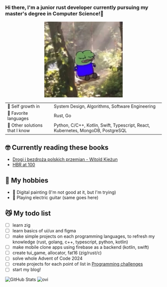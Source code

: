 ### Hi there, I'm a junior rust developer currently pursuing my master's degree in Computer Science!👋
<p align="center">
<img src="https://github.com/cpprian/cpprian/blob/main/intro.jpg" style="width:50%; height: auto"/>
</p>

|  |  |
|---|---|
| 🌱 Self growth in | System Design, Algorithms, Software Engineering |
| 🥰 Favorite languages | Rust, Go |
| 🚀 Other solutions that I know | Python, C/C++, Kotlin, Swift, Typescript, React, Kubernetes, MongoDB, PostgreSQL |

## 🤓 Currently reading these books
  - [Drogi i bezdroża polskich przemian - Witold Kieżun](https://anabaza.pl/ksiazka-drogi-i-bezdroza-polskich-przemian)
  - [HBR at 100](https://www.amazon.com/HBR-at-100/dp/1647824753)
  
## 💃 My hobbies
- 🎨 Digital painting (I'm not good at it, but I'm trying)
- 🎸 Playing electric guitar (same goes here)

## 😼 My todo list
- [ ] learn zig
- [ ] learn basics of ui/ux and figma
- [ ] make simple projects on each programming languages, to refresh my knowledge (rust, golang, c++, typescript, python, kotlin)
- [ ] make mobile clone apps using firebase as a backend (kotlin, swift)
- [ ] create tui_game, allocator, fat16 (zig/rust/c)
- [ ] solve whole Advent of Code 2024
- [ ] create projects for each point of list in [Programming challenges](https://github.com/siliciusQ/Programming-challenges-v4.0)
- [ ] start my blog!

![GitHub Stats](https://github-readme-stats.vercel.app/api?username=cpprian&include_all_commits=true&count_private=true&show_icons=true&line_height=20&title_color=2B5BBD&icon_color=1124BB&text_color=A1A1A1&bg_color=0,000000,130F40)  <img src="https://github-readme-stats.vercel.app/api/top-langs?username=cpprian&show_icons=true&locale=en&layout=compact&theme=chartreuse-dark" alt="ovi" />
